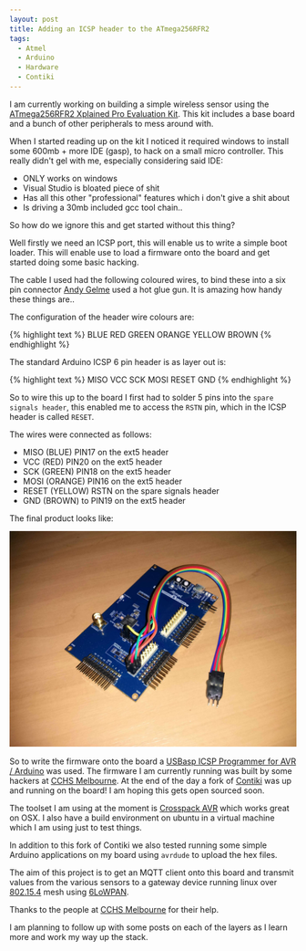 ```yaml
---
layout: post
title: Adding an ICSP header to the ATmega256RFR2
tags: 
  - Atmel
  - Arduino
  - Hardware
  - Contiki
---
```

I am currently working on building a simple wireless sensor using the [ATmega256RFR2 Xplained Pro Evaluation Kit](http://www.atmel.com/tools/atmega256rfr2-xpro.aspx). This kit includes a base board and a bunch of other peripherals to mess around with.

When I started reading up on the kit I noticed it required windows to install some 600mb + more IDE (gasp), to hack on a small micro controller. This really didn't gel with me, especially considering said IDE:

* ONLY works on windows
* Visual Studio is bloated piece of shit
* Has all this other "professional" features which i don't give a shit about
* Is driving a 30mb included gcc tool chain..

So how do we ignore this and get started without this thing?

Well firstly we need an ICSP port, this will enable us to write a simple boot loader. This will enable use to load a firmware onto the board and get started doing some basic hacking.

The cable I used had the following coloured wires, to bind these into a six pin connector [Andy Gelme](https://twitter.com/geekscape) used a hot glue gun. It is amazing how handy these things are.. 

The configuration of the header wire colours are:

{% highlight text %}
BLUE	RED
GREEN	ORANGE
YELLOW	BROWN
{% endhighlight %}


The standard Arduino ICSP 6 pin header is as layer out is:

{% highlight text %}
MISO	VCC
SCK	MOSI
RESET	GND
{% endhighlight %}

So to wire this up to the board I first had to solder 5 pins into the `spare signals header`, this enabled me to access the `RSTN` pin, which in the ICSP header is called `RESET`.

The wires were connected as follows:

* MISO (BLUE) PIN17 on the ext5 header
* VCC (RED) PIN20 on the ext5 header
* SCK (GREEN) PIN18 on the ext5 header
* MOSI (ORANGE) PIN16 on the ext5 header
* RESET (YELLOW) RSTN on the spare signals header
* GND (BROWN) to PIN19 on the ext5 header

The final product looks like:

![image](/images/2013-12-21-atmega256rfr2.jpg)

So to write the firmware onto the board a [USBasp ICSP Programmer for AVR / Arduino](http://www.freetronics.com/collections/modules/products/usbasp-icsp-programmer-for-avr-arduino) was used. The firmware I am currently running was built by some hackers at [CCHS Melbourne](http://www.hackmelbourne.org/). At the end of the day a fork of [Contiki](http://www.contiki-os.org/) was up and running on the board! I am hoping this gets open sourced soon.

The toolset I am using at the moment is [Crosspack AVR](http://www.obdev.at/products/crosspack/index.html) which works great on OSX. I also have a build environment on ubuntu in a virtual machine which I am using just to test things.

In addition to this fork of Contiki we also tested running some simple Arduino applications on my board using `avrdude` to upload the hex files.

The aim of this project is to get an MQTT client onto this board and transmit values from the various sensors to a gateway device running linux over [802.15.4](http://en.wikipedia.org/wiki/IEEE_802.15.4) mesh using [6LoWPAN](http://en.wikipedia.org/wiki/6LoWPAN).

Thanks to the people at [CCHS Melbourne](http://www.hackmelbourne.org/) for their help. 

I am planning to follow up with some posts on each of the layers as I learn more and work my way up the stack.
